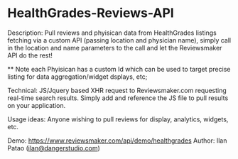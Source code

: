 # HealthGrades-Reviews-API
Description: Pull reviews and phyisican data from HealthGrades listings fetching via a custom API (passing location and physician name), simply call in the location and name parameters to the call and let the Reviewsmaker API do the rest!

** Note each Phyisican has a custom Id which can be used to target precise listing for data aggregation/widget dsplays, etc;

Technical: JS/Jquery based XHR request to Reviewsmaker.com requesting real-time search results. Simply add and reference the JS file to pull results on your application.

Usage ideas: Anyone wishing to pull reviews for display, analytics, widgets, etc.

Demo: https://www.reviewsmaker.com/api/demo/healthgrades
Author: Ilan Patao (ilan@dangerstudio.com)
